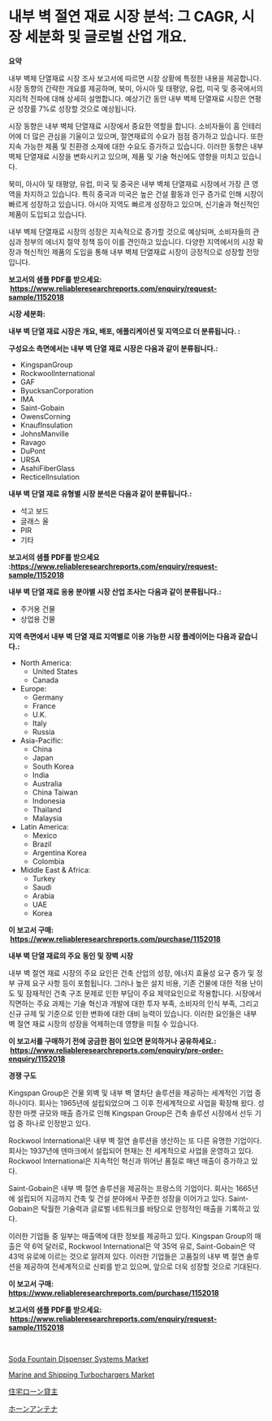 <p><h1>내부 벽 절연 재료 시장 분석: 그 CAGR, 시장 세분화 및 글로벌 산업 개요.</h1></p><p><strong>요약</strong></p>
<p><p>내부 벽체 단열재료 시장 조사 보고서에 따르면 시장 상황에 특정한 내용을 제공합니다. 시장 동향의 간략한 개요를 제공하며, 북미, 아시아 및 태평양, 유럽, 미국 및 중국에서의 지리적 전파에 대해 상세히 설명합니다. 예상기간 동안 내부 벽체 단열재료 시장은 연평균 성장률 7%로 성장할 것으로 예상됩니다.</p><p>시장 동향은 내부 벽체 단열재료 시장에서 중요한 역할을 합니다. 소비자들이 홈 인테리어에 더 많은 관심을 기울이고 있으며, 절연재료의 수요가 점점 증가하고 있습니다. 또한 지속 가능한 제품 및 친환경 소재에 대한 수요도 증가하고 있습니다. 이러한 동향은 내부 벽체 단열재료 시장을 변화시키고 있으며, 제품 및 기술 혁신에도 영향을 미치고 있습니다.</p><p>북미, 아시아 및 태평양, 유럽, 미국 및 중국은 내부 벽체 단열재료 시장에서 가장 큰 영역을 차지하고 있습니다. 특히 중국과 미국은 높은 건설 활동과 인구 증가로 인해 시장이 빠르게 성장하고 있습니다. 아시아 지역도 빠르게 성장하고 있으며, 신기술과 혁신적인 제품이 도입되고 있습니다.</p><p>내부 벽체 단열재료 시장의 성장은 지속적으로 증가할 것으로 예상되며, 소비자들의 관심과 정부의 에너지 절약 정책 등이 이를 견인하고 있습니다. 다양한 지역에서의 시장 확장과 혁신적인 제품의 도입을 통해 내부 벽체 단열재료 시장이 긍정적으로 성장할 전망입니다.</p></p>
<p><strong>보고서의 샘플 PDF를 받으세요: &nbsp;<a href="https://www.reliableresearchreports.com/enquiry/request-sample/1152018">https://www.reliableresearchreports.com/enquiry/request-sample/1152018</a></strong></p>
<p><strong>시장 세분화:</strong></p>
<p><strong> 내부 벽 단열 재료 시장은 개요, 배포, 애플리케이션 및 지역으로 더 분류됩니다. :</strong></p>
<p><strong>구성요소 측면에서는 내부 벽 단열 재료 시장은 다음과 같이 분류됩니다.:</strong></p>
<p><ul><li>KingspanGroup</li><li>RockwoolInternational</li><li>GAF</li><li>ByucksanCorporation</li><li>IMA</li><li>Saint-Gobain</li><li>OwensCorning</li><li>KnaufInsulation</li><li>JohnsManville</li><li>Ravago</li><li>DuPont</li><li>URSA</li><li>AsahiFiberGlass</li><li>RecticelInsulation</li></ul></p>
<p><strong> 내부 벽 단열 재료 유형별 시장 분석은 다음과 같이 분류됩니다.:</strong></p>
<p><ul><li>석고 보드</li><li>글래스 울</li><li>PIR</li><li>기타</li></ul></p>
<p><strong>보고서의 샘플 PDF를 받으세요 :<a href="https://www.reliableresearchreports.com/enquiry/request-sample/1152018">https://www.reliableresearchreports.com/enquiry/request-sample/1152018</a></strong></p>
<p><strong> 내부 벽 단열 재료 응용 분야별 시장 산업 조사는 다음과 같이 분류됩니다.:</strong></p>
<p><ul><li>주거용 건물</li><li>상업용 건물</li></ul></p>
<p><strong>지역 측면에서 내부 벽 단열 재료 지역별로 이용 가능한 시장 플레이어는 다음과 같습니다.:</strong></p>
<p><ul>
    <li>
        North America:
        <ul>
            <li>United States</li>
            <li>Canada</li>
        </ul>
    </li>
    <li>
        Europe:
        <ul>
            <li>Germany</li>
            <li>France</li>
            <li>U.K.</li>
            <li>Italy</li>
            <li>Russia</li>
        </ul>
    </li>
    <li>
        Asia-Pacific:
        <ul>
            <li>China</li>
            <li>Japan</li>
            <li>South Korea</li>
            <li>India</li>
            <li>Australia</li>
            <li>China Taiwan</li>
            <li>Indonesia</li>
            <li>Thailand</li>
            <li>Malaysia</li>
        </ul>
    </li>
    <li>
        Latin America:
        <ul>
            <li>Mexico</li>
            <li>Brazil</li>
            <li>Argentina Korea</li>
            <li>Colombia</li>
        </ul>
    </li>
    <li>
        Middle East & Africa:
        <ul>
            <li>Turkey</li>
            <li>Saudi</li>
            <li>Arabia</li>
            <li>UAE</li>
            <li>Korea</li>
        </ul>
    </li>
    </ul></p>
<p><strong>이 보고서 구매: &nbsp;<a href="https://www.reliableresearchreports.com/purchase/1152018">https://www.reliableresearchreports.com/purchase/1152018</a></strong></p>
<p><strong>내부 벽 단열 재료의 주요 동인 및 장벽 시장</strong></p>
<p><p>내부 벽 절연 재료 시장의 주요 요인은 건축 산업의 성장, 에너지 효율성 요구 증가 및 정부 규제 요구 사항 등이 포함됩니다. 그러나 높은 설치 비용, 기존 건물에 대한 적용 난이도 및 잠재적인 건축 구조 문제로 인한 부담이 주요 제약요인으로 작용합니다. 시장에서 직면하는 주요 과제는 기술 혁신과 개발에 대한 투자 부족, 소비자의 인식 부족, 그리고 신규 규제 및 기준으로 인한 변화에 대한 대비 능력이 있습니다. 이러한 요인들은 내부 벽 절연 재료 시장의 성장을 억제하는데 영향을 미칠 수 있습니다.</p></p>
<p><strong>이 보고서를 구매하기 전에 궁금한 점이 있으면 문의하거나 공유하세요.: &nbsp;<a href="https://www.reliableresearchreports.com/enquiry/pre-order-enquiry/1152018">https://www.reliableresearchreports.com/enquiry/pre-order-enquiry/1152018</a></strong></p>
<p><strong>경쟁 구도</strong></p>
<p><p>Kingspan Group은 건물 외벽 및 내부 벽 열차단 솔루션을 제공하는 세계적인 기업 중 하나이다. 회사는 1965년에 설립되었으며 그 이후 전세계적으로 사업을 확장해 왔다. 성장한 마켓 규모와 매출 증가로 인해 Kingspan Group은 건축 솔루션 시장에서 선두 기업 중 하나로 인정받고 있다.</p><p>Rockwool International은 내부 벽 절연 솔루션을 생산하는 또 다른 유명한 기업이다. 회사는 1937년에 덴마크에서 설립되어 현재는 전 세계적으로 사업을 운영하고 있다. Rockwool International은 지속적인 혁신과 뛰어난 품질로 매년 매출이 증가하고 있다.</p><p>Saint-Gobain은 내부 벽 절연 솔루션을 제공하는 프랑스의 기업이다. 회사는 1665년에 설립되어 지금까지 건축 및 건설 분야에서 꾸준한 성장을 이어가고 있다. Saint-Gobain은 탁월한 기술력과 글로벌 네트워크를 바탕으로 안정적인 매출을 기록하고 있다.</p><p>이러한 기업들 중 일부는 매출액에 대한 정보를 제공하고 있다. Kingspan Group의 매출은 약 6억 달러로, Rockwool International은 약 35억 유로, Saint-Gobain은 약 43억 유로에 이르는 것으로 알려져 있다. 이러한 기업들은 고품질의 내부 벽 절연 솔루션을 제공하여 전세계적으로 신뢰를 받고 있으며, 앞으로 더욱 성장할 것으로 기대된다.</p></p>
<p><strong>이 보고서 구매: &nbsp; <a href="https://www.reliableresearchreports.com/purchase/1152018">https://www.reliableresearchreports.com/purchase/1152018</a></strong></p>
<p><strong>보고서의 샘플 PDF를 받으세요: &nbsp;<a href="https://www.reliableresearchreports.com/enquiry/request-sample/1152018">https://www.reliableresearchreports.com/enquiry/request-sample/1152018</a></strong><strong></strong></p>
<p>&nbsp;</p>
<p><p><a href="https://issuu.com/reportprime-2/docs/soda-fountain-dispenser-systems-market-size-2030.p">Soda Fountain Dispenser Systems Market</a></p><p><a href="https://issuu.com/reportprime-2/docs/marine-and-shipping-turbochargers-market-size-2030">Marine and Shipping Turbochargers Market</a></p><p><a href="https://medium.com/@eunawiegad2023/%E6%8A%B5%E5%BD%93%E9%87%91%E5%B1%9E%E8%B2%B8%E3%81%97%E6%89%8B%E5%B8%82%E5%A0%B4%E3%81%AF-%E5%B8%82%E5%A0%B4%E3%82%B7%E3%82%A7%E3%82%A2-%E5%B8%82%E5%A0%B4%E3%83%88%E3%83%AC%E3%83%B3%E3%83%89-%E5%B8%82%E5%A0%B4%E6%88%90%E9%95%B7%E3%81%AB%E9%96%A2%E3%81%99%E3%82%8B%E6%83%85%E5%A0%B1%E3%82%92%E6%8F%90%E4%BE%9B%E3%81%97%E3%81%BE%E3%81%99-6efafe75e17b">住宅ローン貸主</a></p><p><a href="https://medium.com/@lillianamurazik2023/%E3%83%9B%E3%83%BC%E3%83%B3%E3%82%A2%E3%83%B3%E3%83%86%E3%83%8A%E5%B8%82%E5%A0%B4%E8%A6%8F%E6%A8%A1%E3%81%AF-%E4%B8%96%E7%95%8C%E3%81%AE%E6%A5%AD%E7%95%8C%E3%81%AB%E3%81%8A%E3%81%91%E3%82%8B%E6%9C%80%E9%81%A9%E3%81%AA%E3%83%9E%E3%83%BC%E3%82%B1%E3%83%86%E3%82%A3%E3%83%B3%E3%82%B0%E3%83%81%E3%83%A3%E3%83%B3%E3%83%8D%E3%83%AB%E3%82%92%E7%A4%BA%E3%81%97%E3%81%A6%E3%81%84%E3%81%BE%E3%81%99-a9d8c716e97a">ホーンアンテナ</a></p></p>